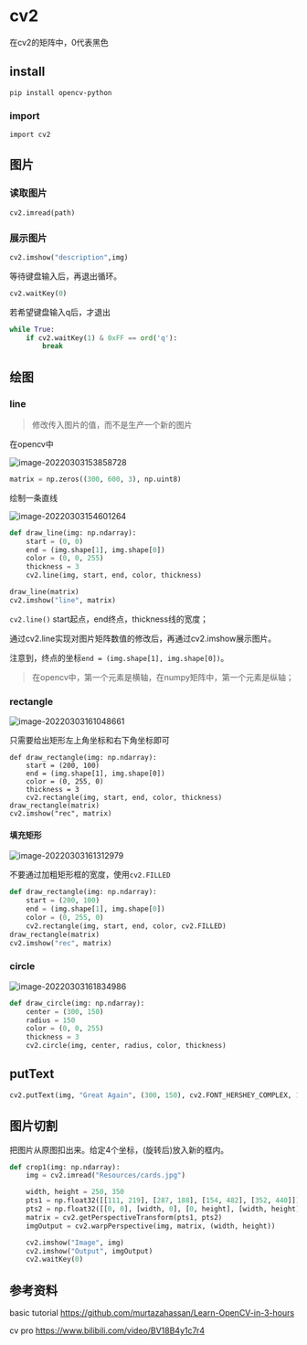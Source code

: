 # cv2

在cv2的矩阵中，0代表黑色

## install

`pip install opencv-python`

### import

`import cv2`

## 图片

### 读取图片

```python
cv2.imread(path)
```

### 展示图片

```python
cv2.imshow("description",img)
```

等待键盘输入后，再退出循环。

```python
cv2.waitKey(0)
```

若希望键盘输入q后，才退出

```python
while True:
	if cv2.waitKey(1) & 0xFF == ord('q'):
    	break
```

## 绘图

### line

>  修改传入图片的值，而不是生产一个新的图片

在opencv中

![image-20220303153858728](readme.assets/image-20220303153858728.png)





```python
matrix = np.zeros((300, 600, 3), np.uint8)
```



绘制一条直线

![image-20220303154601264](readme.assets/image-20220303154601264.png)

```python
def draw_line(img: np.ndarray):
    start = (0, 0)
    end = (img.shape[1], img.shape[0])
    color = (0, 0, 255)
    thickness = 3
    cv2.line(img, start, end, color, thickness)

draw_line(matrix)
cv2.imshow("line", matrix)
```

`cv2.line()` start起点，end终点，thickness线的宽度；

通过cv2.line实现对图片矩阵数值的修改后，再通过cv2.imshow展示图片。

注意到，终点的坐标`end = (img.shape[1], img.shape[0])`。

>  在opencv中，第一个元素是横轴，在numpy矩阵中，第一个元素是纵轴；



### rectangle



![image-20220303161048661](readme.assets/image-20220303161048661.png)

只需要给出矩形左上角坐标和右下角坐标即可

```
def draw_rectangle(img: np.ndarray):
    start = (200, 100)
    end = (img.shape[1], img.shape[0])
    color = (0, 255, 0)
    thickness = 3
    cv2.rectangle(img, start, end, color, thickness)
draw_rectangle(matrix)
cv2.imshow("rec", matrix)
```

#### 填充矩形

![image-20220303161312979](readme.assets/image-20220303161312979.png)

不要通过加粗矩形框的宽度，使用`cv2.FILLED`

```python
def draw_rectangle(img: np.ndarray):
    start = (200, 100)
    end = (img.shape[1], img.shape[0])
    color = (0, 255, 0)
    cv2.rectangle(img, start, end, color, cv2.FILLED)
draw_rectangle(matrix)
cv2.imshow("rec", matrix)
```

### circle

![image-20220303161834986](readme.assets/image-20220303161834986.png)



```python
def draw_circle(img: np.ndarray):
    center = (300, 150)
    radius = 150
    color = (0, 0, 255)
    thickness = 3
    cv2.circle(img, center, radius, color, thickness)
```



## putText

```python
cv2.putText(img, "Great Again", (300, 150), cv2.FONT_HERSHEY_COMPLEX, 1, (255, 255, 0), 1)
```



## 图片切割

把图片从原图扣出来。给定4个坐标，(旋转后)放入新的框内。

```python
def crop1(img: np.ndarray):
    img = cv2.imread("Resources/cards.jpg")

    width, height = 250, 350
    pts1 = np.float32([[111, 219], [287, 188], [154, 482], [352, 440]])
    pts2 = np.float32([[0, 0], [width, 0], [0, height], [width, height]])
    matrix = cv2.getPerspectiveTransform(pts1, pts2)
    imgOutput = cv2.warpPerspective(img, matrix, (width, height))

    cv2.imshow("Image", img)
    cv2.imshow("Output", imgOutput)
    cv2.waitKey(0)
```



## 参考资料

basic tutorial
https://github.com/murtazahassan/Learn-OpenCV-in-3-hours

cv pro
https://www.bilibili.com/video/BV18B4y1c7r4

